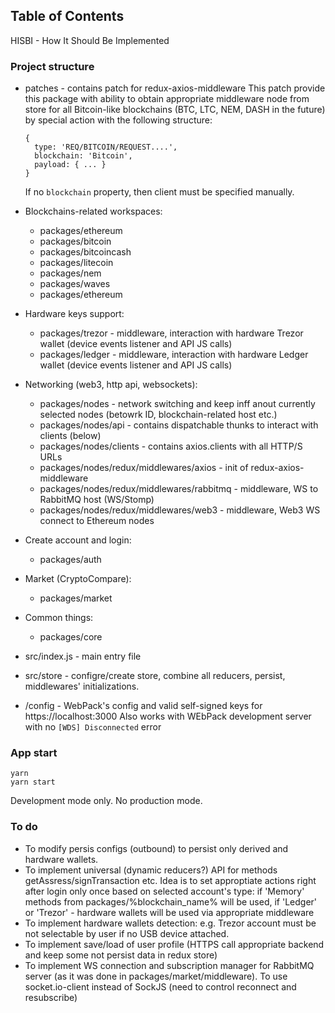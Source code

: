 
## Table of Contents

HISBI - How It Should Be Implemented

### Project structure

* patches - contains patch for redux-axios-middleware
  This patch provide this package with ability to obtain appropriate middleware node from store for all Bitcoin-like blockchains (BTC, LTC, NEM, DASH in the future) by special action with the following structure:
  ```
  {
    type: 'REQ/BITCOIN/REQUEST....',
    blockchain: 'Bitcoin',
    payload: { ... }
  }
  ```
  If no `blockchain` property, then client must be specified manually.

* Blockchains-related workspaces:
  * packages/ethereum
  * packages/bitcoin
  * packages/bitcoincash
  * packages/litecoin
  * packages/nem
  * packages/waves
  * packages/ethereum

* Hardware keys support:
  * packages/trezor - middleware, interaction with hardware Trezor wallet (device events listener and API JS calls)
  * packages/ledger - middleware, interaction with hardware Ledger wallet (device events listener and API JS calls)

* Networking (web3, http api, websockets):
  * packages/nodes - network switching and keep inff anout currently selected nodes (betowrk ID, blockchain-related host etc.)
  * packages/nodes/api - contains dispatchable thunks to interact with clients (below)
  * packages/nodes/clients - contains axios.clients with all HTTP/S URLs
  * packages/nodes/redux/middlewares/axios - init of redux-axios-middleware
  * packages/nodes/redux/middlewares/rabbitmq - middleware, WS to RabbitMQ host (WS/Stomp)
  * packages/nodes/redux/middlewares/web3 - middleware, Web3 WS connect to Ethereum nodes


* Create account and login:
  * packages/auth

* Market (CryptoCompare):
  * packages/market

* Common things:
  * packages/core

* src/index.js - main entry file
* src/store - configre/create store, combine all reducers, persist, middlewares' initializations.

* /config - WebPack's config and valid self-signed keys for https://localhost:3000
  Also works with WEbPack development server with no `[WDS] Disconnected` error

### App start
```
yarn
yarn start
```
Development mode only. No production mode.


### To do

* To modify persis configs (outbound) to persist only derived and hardware wallets.
* To implement universal (dynamic reducers?) API for methods getAssress/signTransaction etc. Idea is to set approptiate actions right after login only once based on selected account's type: if 'Memory' methods from packages/%blockchain_name% will be used, if 'Ledger' or 'Trezor'  - hardware wallets will be used via appropriate middleware
* To implement hardware wallets detection: e.g. Trezor account must be not selectable by user if no USB device attached.
* To implement save/load of user profile (HTTPS call appropriate backend and keep some not persist data in redux store)
* To implement WS connection and subscription manager for RabbitMQ server (as it was done in packages/market/middleware). To use socket.io-client instead of SockJS (need to control reconnect and resubscribe)
